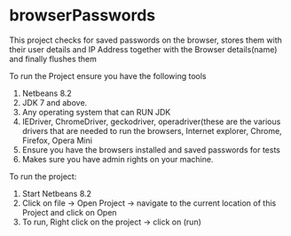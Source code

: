 # browserPasswords

This project checks for saved passwords on the browser, stores them with their user details and IP Address together with the Browser details(name) and finally flushes them

To run the Project ensure you have the following tools
1. Netbeans 8.2
2. JDK 7 and above.
3. Any operating system that can RUN JDK
4. IEDriver, ChromeDriver, geckodriver, operadriver(these are the various drivers that are needed to run the browsers, Internet explorer, Chrome, Firefox, Opera Mini
5. Ensure you have the browsers installed and saved passwords for tests
6. Makes sure you have admin rights on your machine.

To run the project:
1. Start Netbeans 8.2
2. Click on file -> Open Project -> navigate to the current location of this Project and click on Open
3. To run, Right click on the project -> click on (run)

